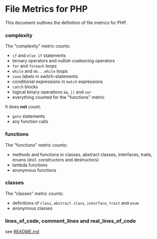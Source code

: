 # File Metrics for PHP

This document outlines the definition of file metrics for PHP.

### complexity

The "complexity" metric counts:

-   `if` and `else if` statements
-   ternary operators and nullish coalescing operators
-   `for` and `foreach` loops
-   `while` and `do...while` loops
-   `case` labels in switch-statements
-   conditional expressions in `match` expressions
-   `catch` blocks
-   logical binary operations `&&`, `||` and `xor`
-   everything counted for the "functions" metric

It does **not** count:

-   `goto` statements
-   any function calls

### functions

The "functions" metric counts:

-   methods and functions in classes, abstract classes, interfaces, traits, enums (incl. constructors and destructors)
-   lambda functions
-   anonymous functions

### classes

The "classes" metric counts:

-   definitions of `class`, `abstract class`, `interface`, `trait` and `enum`
-   anonymous classes

### lines_of_code, comment_lines and real_lines_of_code

see [README.md](../README.md)

